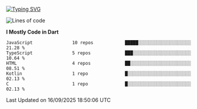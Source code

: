 
<a href="https://git.io/typing-svg"><img src="https://readme-typing-svg.demolab.com?font=Source+Code+Pro&pause=1000&random=false&width=435&lines=Hey+%F0%9F%A5%B6+iam+Yaskraz" alt="Typing SVG" /></a>
<!--START_SECTION:waka-->
![Lines of code](https://img.shields.io/badge/From%20Hello%20World%20I%27ve%20Written-5.1%20million%20lines%20of%20code-blue)

**I Mostly Code in Dart** 

```text
JavaScript               10 repos            █████░░░░░░░░░░░░░░░░░░░░   21.28 % 
TypeScript               5 repos             ███░░░░░░░░░░░░░░░░░░░░░░   10.64 % 
HTML                     4 repos             ██░░░░░░░░░░░░░░░░░░░░░░░   08.51 % 
Kotlin                   1 repo              █░░░░░░░░░░░░░░░░░░░░░░░░   02.13 % 
C                        1 repo              █░░░░░░░░░░░░░░░░░░░░░░░░   02.13 % 
```




 Last Updated on 16/09/2025 18:50:06 UTC
<!--END_SECTION:waka-->
